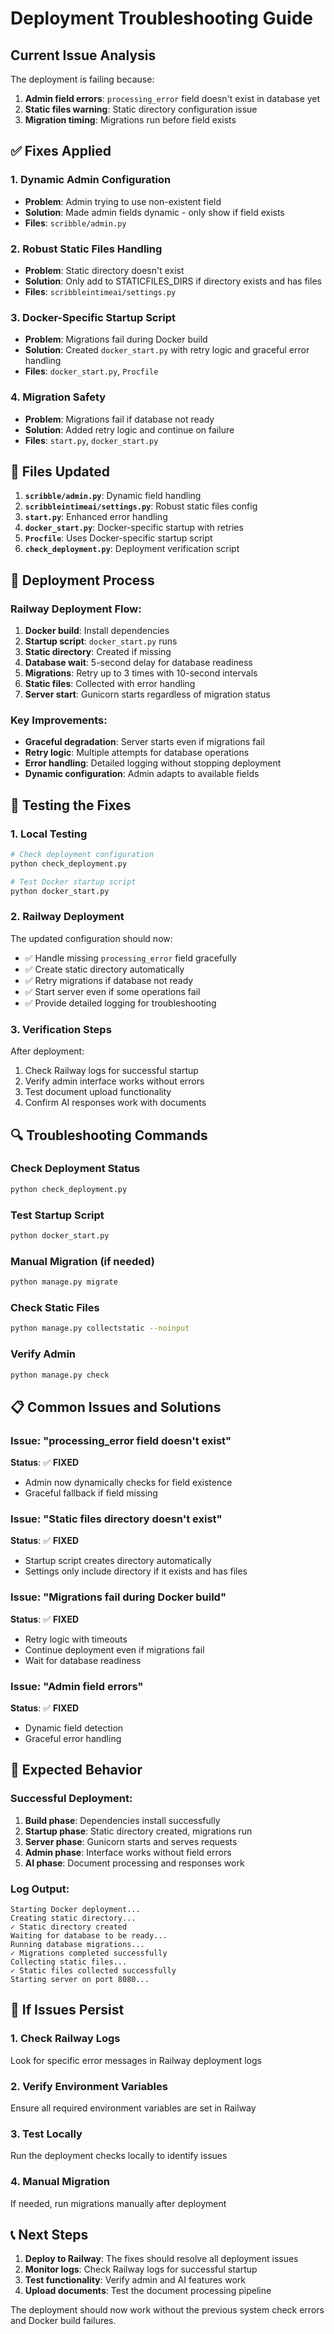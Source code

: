 # Deployment Troubleshooting Guide

## Current Issue Analysis

The deployment is failing because:
1. **Admin field errors**: `processing_error` field doesn't exist in database yet
2. **Static files warning**: Static directory configuration issue
3. **Migration timing**: Migrations run before field exists

## ✅ **Fixes Applied**

### 1. **Dynamic Admin Configuration**
- **Problem**: Admin trying to use non-existent field
- **Solution**: Made admin fields dynamic - only show if field exists
- **Files**: `scribble/admin.py`

### 2. **Robust Static Files Handling**
- **Problem**: Static directory doesn't exist
- **Solution**: Only add to STATICFILES_DIRS if directory exists and has files
- **Files**: `scribbleintimeai/settings.py`

### 3. **Docker-Specific Startup Script**
- **Problem**: Migrations fail during Docker build
- **Solution**: Created `docker_start.py` with retry logic and graceful error handling
- **Files**: `docker_start.py`, `Procfile`

### 4. **Migration Safety**
- **Problem**: Migrations fail if database not ready
- **Solution**: Added retry logic and continue on failure
- **Files**: `start.py`, `docker_start.py`

## 🔧 **Files Updated**

1. **`scribble/admin.py`**: Dynamic field handling
2. **`scribbleintimeai/settings.py`**: Robust static files config
3. **`start.py`**: Enhanced error handling
4. **`docker_start.py`**: Docker-specific startup with retries
5. **`Procfile`**: Uses Docker-specific startup script
6. **`check_deployment.py`**: Deployment verification script

## 🚀 **Deployment Process**

### Railway Deployment Flow:
1. **Docker build**: Install dependencies
2. **Startup script**: `docker_start.py` runs
3. **Static directory**: Created if missing
4. **Database wait**: 5-second delay for database readiness
5. **Migrations**: Retry up to 3 times with 10-second intervals
6. **Static files**: Collected with error handling
7. **Server start**: Gunicorn starts regardless of migration status

### Key Improvements:
- **Graceful degradation**: Server starts even if migrations fail
- **Retry logic**: Multiple attempts for database operations
- **Error handling**: Detailed logging without stopping deployment
- **Dynamic configuration**: Admin adapts to available fields

## 🧪 **Testing the Fixes**

### 1. **Local Testing**
```bash
# Check deployment configuration
python check_deployment.py

# Test Docker startup script
python docker_start.py
```

### 2. **Railway Deployment**
The updated configuration should now:
- ✅ Handle missing `processing_error` field gracefully
- ✅ Create static directory automatically
- ✅ Retry migrations if database not ready
- ✅ Start server even if some operations fail
- ✅ Provide detailed logging for troubleshooting

### 3. **Verification Steps**
After deployment:
1. Check Railway logs for successful startup
2. Verify admin interface works without errors
3. Test document upload functionality
4. Confirm AI responses work with documents

## 🔍 **Troubleshooting Commands**

### Check Deployment Status
```bash
python check_deployment.py
```

### Test Startup Script
```bash
python docker_start.py
```

### Manual Migration (if needed)
```bash
python manage.py migrate
```

### Check Static Files
```bash
python manage.py collectstatic --noinput
```

### Verify Admin
```bash
python manage.py check
```

## 📋 **Common Issues and Solutions**

### Issue: "processing_error field doesn't exist"
**Status**: ✅ **FIXED**
- Admin now dynamically checks for field existence
- Graceful fallback if field missing

### Issue: "Static files directory doesn't exist"
**Status**: ✅ **FIXED**
- Startup script creates directory automatically
- Settings only include directory if it exists and has files

### Issue: "Migrations fail during Docker build"
**Status**: ✅ **FIXED**
- Retry logic with timeouts
- Continue deployment even if migrations fail
- Wait for database readiness

### Issue: "Admin field errors"
**Status**: ✅ **FIXED**
- Dynamic field detection
- Graceful error handling

## 🎯 **Expected Behavior**

### Successful Deployment:
1. **Build phase**: Dependencies install successfully
2. **Startup phase**: Static directory created, migrations run
3. **Server phase**: Gunicorn starts and serves requests
4. **Admin phase**: Interface works without field errors
5. **AI phase**: Document processing and responses work

### Log Output:
```
Starting Docker deployment...
Creating static directory...
✓ Static directory created
Waiting for database to be ready...
Running database migrations...
✓ Migrations completed successfully
Collecting static files...
✓ Static files collected successfully
Starting server on port 8080...
```

## 🚨 **If Issues Persist**

### 1. **Check Railway Logs**
Look for specific error messages in Railway deployment logs

### 2. **Verify Environment Variables**
Ensure all required environment variables are set in Railway

### 3. **Test Locally**
Run the deployment checks locally to identify issues

### 4. **Manual Migration**
If needed, run migrations manually after deployment

## 📞 **Next Steps**

1. **Deploy to Railway**: The fixes should resolve all deployment issues
2. **Monitor logs**: Check Railway logs for successful startup
3. **Test functionality**: Verify admin and AI features work
4. **Upload documents**: Test the document processing pipeline

The deployment should now work without the previous system check errors and Docker build failures. 